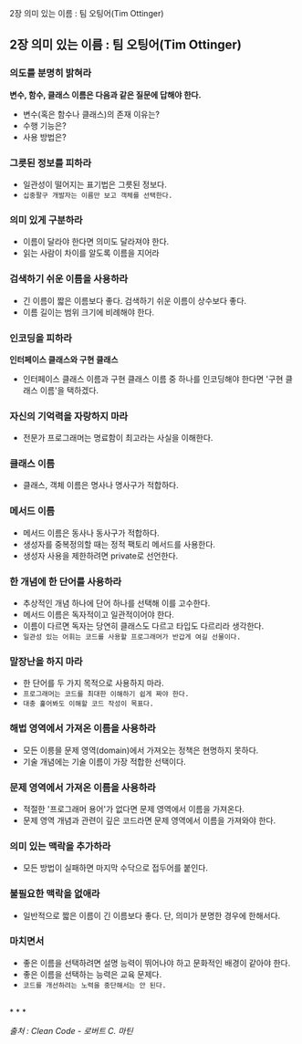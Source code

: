 2장 의미 있는 이름 : 팀 오팅어(Tim Ottinger)

## 2장 의미 있는 이름 : 팀 오팅어(Tim Ottinger)  
  
### 의도를 분명히 밝혀라
**변수, 함수, 클래스 이름은 다음과 같은 질문에 답해야 한다.**  
- 변수(혹은 함수나 클래스)의 존재 이유는?  
- 수행 기능은?  
- 사용 방법은?  

### 그릇된 정보를 피하라  
- 일관성이 떨어지는 표기법은 그릇된 정보다.  
- `십중팔구 개발자는 이름만 보고 객체를 선택한다.`

### 의미 있게 구분하라  
- 이름이 달라야 한다면 의미도 달라져야 한다.  
- 읽는 사람이 차이를 알도록 이름을 지어라  

### 검색하기 쉬운 이름을 사용하라  
- 긴 이름이 짧은 이름보다 좋다. 검색하기 쉬운 이름이 상수보다 좋다.  
- 이름 길이는 범위 크기에 비례해야 한다.  

### 인코딩을 피하라
**인터페이스 클래스와 구현 클래스**  
- 인터페이스 클래스 이름과 구현 클래스 이름 중 하나를 인코딩해야 한다면 '구현 클래스 이름'을 택하겠다.

### 자신의 기억력을 자랑하지 마라
- 전문가 프로그래머는 명료함이 최고라는 사실을 이해한다.

### 클래스 이름
- 클래스, 객체 이름은 명사나 명사구가 적합하다.

### 메서드 이름
- 메서드 이름은 동사나 동사구가 적합하다.  
- 생성자를 중복정의할 때는 정적 팩토리 메서드를 사용한다.  
- 생성자 사용을 제한하려면 private로 선언한다.  

### 한 개념에 한 단어를 사용하라
- 추상적인 개념 하나에 단어 하나를 선택해 이를 고수한다.  
- 메서드 이름은 독자적이고 일관적이어야 한다.  
- 이름이 다르면 독자는 당연히 클래스도 다르고 타입도 다르리라 생각한다.  
- `일관성 있는 어휘는 코드를 사용할 프로그래머가 반갑게 여길 선물이다.`  

### 말장난을 하지 마라
- 한 단어를 두 가지 목적으로 사용하지 마라.  
- `프로그래머는 코드를 최대한 이해하기 쉽게 짜야 한다.`  
- `대충 훑어봐도 이해할 코드 작성이 목표다.`  

### 해법 영역에서 가져온 이름을 사용하라
- 모든 이릉믈 문제 영역(domain)에서 가져오는 정책은 현명하지 못하다.  
- 기술 개념에는 기술 이름이 가장 적합한 선택이다.

### 문제 영역에서 가져온 이름을 사용하라
- 적절한 '프로그래머 용어'가 없다면 문제 영역에서 이름을 가져온다.  
- 문제 영역 개념과 관련이 깊은 코드라면 문제 영역에서 이름을 가져와야 한다.  

### 의미 있는 맥락을 추가하라
- 모든 방법이 실패하면 마지막 수닥으로 접두어를 붙인다.  

### 불필요한 맥락을 없애라
- 일반적으로 짧은 이름이 긴 이름보다 좋다. 단, 의미가 분명한 경우에 한해서다.

### 마치면서
- 좋은 이름을 선택하려면 설명 능력이 뛰어나야 하고 문화적인 배경이 같아야 한다.  
- 좋은 이름을 선택하는 능력은 교육 문제다.  
- `코드를 개선하려는 노력을 중단해서는 안 된다.`  

<br>
* * *  

*출처 : Clean Code - 로버트 C. 마틴*